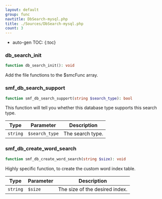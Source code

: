```yaml
---
layout: default
group: func
navtitle: DbSearch-mysql.php
title: ./Sources/DbSearch-mysql.php
count: 3
---
```

* auto-gen TOC:
{:toc}
### db_search_init

```php
function db_search_init(): void
```
Add the file functions to the $smcFunc array.



### smf_db_search_support

```php
function smf_db_search_support(string $search_type): bool
```
This function will tell you whether this database type supports this search type.



Type|Parameter|Description
---|---|---
`string`|`$search_type`|The search type\.

### smf_db_create_word_search

```php
function smf_db_create_word_search(string $size): void
```
Highly specific function, to create the custom word index table.



Type|Parameter|Description
---|---|---
`string`|`$size`|The size of the desired index\.

